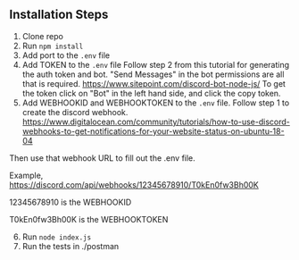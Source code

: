 ## Installation Steps

1. Clone repo
2. Run `npm install`
3. Add port to the  `.env` file
4. Add TOKEN to the `.env` file
  Follow step 2 from this tutorial for generating the auth token and bot. 
  "Send Messages" in the bot permissions are all that is required.
  https://www.sitepoint.com/discord-bot-node-js/
  To get the token click on "Bot" in the left hand side, and click the copy token.
5. Add WEBHOOKID and WEBHOOKTOKEN to the `.env` file.
  Follow step 1 to create the discord webhook.
  https://www.digitalocean.com/community/tutorials/how-to-use-discord-webhooks-to-get-notifications-for-your-website-status-on-ubuntu-18-04 
  
  Then use that webhook URL to fill out the .env file. 
  
  Example,
  https://discord.com/api/webhooks/12345678910/T0kEn0fw3Bh00K 
  
  12345678910 is the WEBHOOKID 
  
  T0kEn0fw3Bh00K is the WEBHOOKTOKEN 
  
6. Run `node index.js`
7. Run the tests in ./postman
